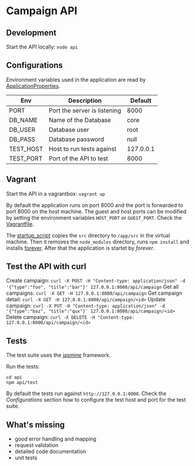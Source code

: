# Campaign API

## Development

Start the API locally:
`node api`

## Configurations

Environment variables used in the application are read by
[ApplicationProperties](../blob/master/api/setup/applicationProperties.js).

| Env       |Description                   | Default   |
|-----------|------------------------------|-----------|
| PORT      | Port the server is listening | 8000      |
| DB_NAME   | Name of the Database         | core      |
| DB_USER   | Database user                | root      |
| DB_PASS   | Database password            | null      |
| TEST_HOST | Host to run tests against    | 127.0.0.1 |
| TEST_PORT | Port of the API to test      | 8000      |

## Vagrant

Start the API in a vagrantbox: `vagrant up`

By default the application runs on port 8000 and the port is forwarded to port
8000 on the host machine. The guest and host ports can be modified by setting
the environment variables `HOST_PORT` or `GUEST_PORT`. Check the
[Vagrantfile](../blob/master/Vagrantfile).

The [startup_script](../blob/master/vagrant_startup) copies the `src` directory
to `/app/src` in the virtual machine. Then it removes the `node_modules`
directory, runs `npm install` and installs
[forever](https://github.com/foreverjs/forever). After that the application is
startet by *forever*. 

## Test the API with curl

Create campaign:
`curl -X POST -H "Content-type: application/json" -d '{"type":"foo", "title":"bar"}' 127.0.0.1:8000/api/campaign`
Get all campaigns:
`curl -X GET -H 127.0.0.1:8000/api/campaign`
Get campaign detail:
`curl -X GET -H 127.0.0.1:8000/api/campaign/<id>`
Update campaign:
`curl -X PUT -H "Content-type: application/json" -d '{"type":"baz", "title":"qux"}' 127.0.0.1:8000/api/campaign/<id>`
Delete campaign:
`curl -X DELETE -H "Content-type: 127.0.0.1:8000/api/campaign/<id>`

## Tests

The test suite uses the [jasmine](http://jasmine.github.io/) framework.

Run the tests:

```
cd api
npm api/test
```

By default the tests run against `http://127.0.0.1:8000`. Check the
_Configurations_ section how to configure the test host and port for the
test suite.

## What's missing
- good error handling and mapping
- request validation
- detailed code documentation
- unit tests
